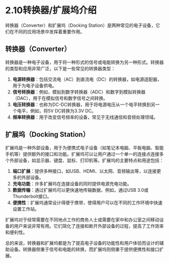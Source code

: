# 2.10转换器/扩展坞介绍

转换器（Converter）和扩展坞（Docking Station）是两种常见的电子设备，它们在不同的应用场景中发挥着重要作用。

## 转换器（Converter）

转换器是一种电子设备，用于将一种形式的信号或电能转换为另一种形式。转换器的类型和应用非常广泛，以下是一些常见的转换器类型：

1. **电源转换器**：包括交流电（AC）到直流电（DC）的转换器，如电源适配器，用于为电子设备供电。
2. **信号转换器**：例如，模拟到数字转换器（ADC）和数字到模拟转换器（DAC），用于在模拟信号和数字信号之间转换。
3. **电压转换器**：也称为DC-DC转换器，用于将电源电压从一个电平转换到另一个电平，例如，将5V DC转换为3.3V DC。
4. **频率转换器**：用于改变信号频率的设备，常见于无线通信和音频处理领域。

## 扩展坞（Docking Station）

扩展坞是一种外部设备，用于为便携式电子设备（如笔记本电脑、平板电脑、智能手机等）提供额外的接口和功能。扩展坞可以让用户通过一个单一的连接点连接多个外部设备，如显示器、键盘、鼠标、打印机等。扩展坞的主要特点和用途包括：

1. **端口扩展**：提供多种接口，如USB、HDMI、以太网、音频输出等，以连接更多的外部设备。
2. **充电功能**：许多扩展坞在连接设备的同时提供电源充电功能。
3. **数据传输**：通过扩展坞可以更快速地传输数据，例如，通过USB 3.0或Thunderbolt接口。
4. **便携性**：扩展坞通常设计得便于携带，使得用户可以在不同的工作环境中快速设置工作站。

扩展坞对于经常需要在不同地点工作的商务人士或需要在家中和办公室之间移动设备的用户来说非常有用。它们简化了连接和断开外部设备的过程，提高了工作效率和便利性。

总的来说，转换器和扩展坞都是为了提高电子设备的功能性和用户体验而设计的辅助设备。转换器侧重于信号和电能的转换，而扩展坞则侧重于提供便携性和接口扩展。
